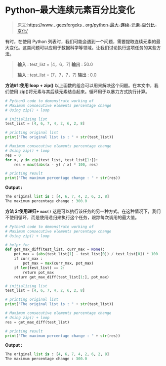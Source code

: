 # Python–最大连续元素百分比变化

> 原文:[https://www . geesforgeks . org/python-最大-连续-元素-百分比-变化/](https://www.geeksforgeeks.org/python-maximum-consecutive-elements-percentage-change/)

有时，在使用 Python 列表时，我们可能会遇到一个问题，需要提取连续元素的最大变化。这类问题可以应用于数据科学等领域。让我们讨论执行这项任务的某些方法。

> **输入** : test_list = [4，6，7]
> **输出** : 50.0
> 
> **输入** : test_list = [7，7，7，7]
> **输出** : 0.0

**方法#1:使用 loop + zip()**
以上函数的组合可以用来解决这个问题。在本文中，我们使用 zip()将元素与其后续元素结合起来。循环用于以暴力方式执行计算。

```py
# Python3 code to demonstrate working of 
# Maximum consecutive elements percentage change
# Using zip() + loop

# initializing list
test_list = [4, 6, 7, 4, 2, 6, 2, 8]

# printing original list
print("The original list is : " + str(test_list))

# Maximum consecutive elements percentage change
# Using zip() + loop
res = 0
for x, y in zip(test_list, test_list[1:]):
    res = max((abs(x - y) / x) * 100, res)

# printing result 
print("The maximum percentage change : " + str(res)) 
```

**Output :**

```py
The original list is : [4, 6, 7, 4, 2, 6, 2, 8]
The maximum percentage change : 300.0

```

**方法 2:使用递归+ `max()`**
这是可以执行该任务的另一种方式。在这种情况下，我们不使用循环，而是使用递归来执行这个任务，跟踪每次调用的最大值。

```py
# Python3 code to demonstrate working of 
# Maximum consecutive elements percentage change
# Using zip() + loop

# helpr_fnc
def get_max_diff(test_list, curr_max = None):
    pot_max = (abs(test_list[1] - test_list[0]) / test_list[0]) * 100
    if curr_max :
        pot_max = max(curr_max, pot_max)
    if len(test_list) == 2:
        return pot_max
    return get_max_diff(test_list[1:], pot_max)

# initializing list
test_list = [4, 6, 7, 4, 2, 6, 2, 8]

# printing original list
print("The original list is : " + str(test_list))

# Maximum consecutive elements percentage change
# Using zip() + loop
res = get_max_diff(test_list)

# printing result 
print("The maximum percentage change : " + str(res)) 
```

**Output :**

```py
The original list is : [4, 6, 7, 4, 2, 6, 2, 8]
The maximum percentage change : 300.0

```